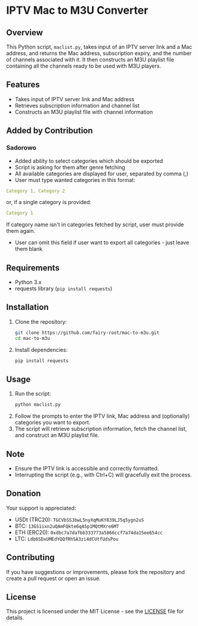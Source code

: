 # IPTV Mac to M3U Converter

## Overview
This Python script, `maclist.py`, takes input of an IPTV server link and a Mac address, and returns the Mac address, subscription expiry, and the number of channels associated with it. It then constructs an M3U playlist file containing all the channels ready to be used with M3U players.

## Features
- Takes input of IPTV server link and Mac address
- Retrieves subscription information and channel list
- Constructs an M3U playlist file with channel information

## Added by Contribution
### Sadorowo
- Added ability to select categories which should be exported
- Script is asking for them after genre fetching
- All available categories are displayed for user, separated by comma (,)
- User must type wanted categories in this format:
```yaml
Category 1, Category 2
```
or, if a single category is provided:
```yaml
Category 1
```

If category name isn't in categories fetched by script, user must provide them again.
- User can omit this field if user want to export all categories - just leave them blank 

## Requirements
- Python 3.x
- requests library (`pip install requests`)

## Installation
1. Clone the repository:
   ```bash
   git clone https://github.com/fairy-root/mac-to-m3u.git
   cd mac-to-m3u
   ```
2. Install dependencies:
   ```bash
   pip install requests
   ```

## Usage
1. Run the script:
   ```bash
   python maclist.py
   ```
2. Follow the prompts to enter the IPTV link, Mac address and (optionally) categories you want to export.
3. The script will retrieve subscription information, fetch the channel list, and construct an M3U playlist file.

## Note
- Ensure the IPTV link is accessible and correctly formatted.
- Interrupting the script (e.g., with Ctrl+C) will gracefully exit the process.

## Donation

Your support is appreciated:

- USDt (TRC20): `TGCVbSSJbwL5nyXqMuKY839LJ5q5ygn2uS`
- BTC: `13GS1ixn2uQAmFQkte6qA5p1MQtMXre6MT`
- ETH (ERC20): `0xdbc7a7dafbb333773a5866ccf7a74da15ee654cc`
- LTC: `Ldb6SDxUMEdYQQfRhSA3zi4dCUtfUdsPou`


## Contributing

If you have suggestions or improvements, please fork the repository and create a pull request or open an issue.

## License
This project is licensed under the MIT License - see the [LICENSE](LICENSE) file for details.
